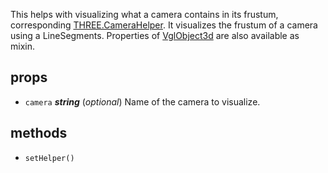 This helps with visualizing what a camera contains in its frustum, corresponding [THREE.CameraHelper](https://threejs.org/docs/index.html#api/helpers/CameraHelper). It visualizes the frustum of a camera using a LineSegments. Properties of [VglObject3d](vgl-object3d) are also available as mixin. 



## props 
- `camera` ***string*** (*optional*) 
Name of the camera to visualize. 


## methods 
- `setHelper()` 


